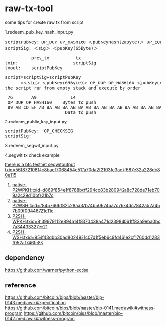 # raw-tx-tool
some tips for create raw tx from script


1.redeem_pub_key_hash_input.py
<pre>
scriptPubKey: OP_DUP OP_HASH160 ＜pubKeyHash(20Byte)＞ OP_EQUALVERIFY OP_CHECKSIG
scriptSig: ＜sig＞ ＜pubKey(65Byte)＞
</pre>

<pre>
          prev_tx          tx
txin:                     scriptSig
txout:    scriptPubKey
</pre>

<pre>
script=scriptSig+scriptPubKey
      =＜sig＞ ＜pubKey(65Byte)＞ OP_DUP OP_HASH160 ＜pubKeyLen(1Byte)＞ ＜pubKeyHash(20Byte)＞ OP_EQUALVERIFY OP_CHECKSIG
the script run from empty stack and execute by order
</pre>

<pre>
 76       A9             14
 OP_DUP OP_HASH160    Bytes to push
 89 AB CD EF AB BA AB BA AB BA AB BA AB BA AB BA AB BA AB BA         88            AC
                       Data to push                            OP_EQUALVERIFY  OP_CHECKSIG
</pre>

2.redeem_public_key_input.py
<pre>
scriptPubKey: <pubKey> OP_CHECKSIG
scriptSig: <sig>
</pre>

3.redeem_segwit_input.py


4.segwit tx check example

[there is a btc testnet segwitoutput txid=56f87210814c8baef7068454e517a70da2f2103fc3ac7f687e32a228dc80e115](https://chain.so/tx/BTCTEST/56f87210814c8baef7068454e517a70da2f2103fc3ac7f687e32a228dc80e115)

 1. [native-P2WPKH:txid=d869f854e1f8788bcff294cc83b280942a8c728de71eb709a2c29d10bfe21b7c](https://chain.so/tx/BTCTEST/d869f854e1f8788bcff294cc83b280942a8c728de71eb709a2c29d10bfe21b7c)
 2. [native-P2WSH:txid=78457666f82c28aa37b74b506745a7c7684dc7842a52a457b09f09446721e11c](https://chain.so/tx/BTCTEST/78457666f82c28aa37b74b506745a7c7684dc7842a52a457b09f09446721e11c)
 3. [P2SH-WPKH:txid=8139979112e894a14f8370438a471d23984061ff83a9eba0bc7a34433327ec21](https://chain.so/tx/BTCTEST/8139979112e894a14f8370438a471d23984061ff83a9eba0bc7a34433327ec21)
 4. [P2SH-WSH:txid=954f43dbb30ad8024981c07d1f5eb6c9fd461e2cf1760dd1283f052af746fc88](https://chain.so/tx/BTCTEST/954f43dbb30ad8024981c07d1f5eb6c9fd461e2cf1760dd1283f052af746fc88)

## dependency
https://github.com/warner/python-ecdsa

## reference
https://github.com/bitcoin/bips/blob/master/bip-0143.mediawiki#specification
https://github.com/bitcoin/bips/blob/master/bip-0141.mediawiki#witness-program
https://github.com/bitcoin/bips/blob/master/bip-0142.mediawiki#witness-program


